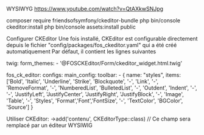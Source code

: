 WYSIWYG
https://www.youtube.com/watch?v=QtAXkwSNJpg

composer require friendsofsymfony/ckeditor-bundle
php bin/console ckeditor:install
php bin/console assets:install public


Configurer CKEditor
Une fois installé, CKEditor est configurable directement depuis le fichier "config/packages/fos_ckeditor.yaml" qui a été créé automatiquement Par défaut, il contient les lignes suivantes

twig:
    form_themes:
        - '@FOSCKEditor/Form/ckeditor_widget.html.twig'

fos_ck_editor:
    configs:
        main_config:
            toolbar:
                - { name: "styles", items: ['Bold', 'Italic', 'Underline', 'Strike', 'Blockquote', '-', 'Link', '-', 'RemoveFormat', '-', 'NumberedList', 'BulletedList', '-', 'Outdent', 'Indent', '-', '-', 'JustifyLeft', 'JustifyCenter', 'JustifyRight', 'JustifyBlock', '-', 'Image', 'Table', '-', 'Styles', 'Format','Font','FontSize', '-', 'TextColor', 'BGColor', 'Source'] }


Utiliser CKEditor:
->add('contenu', CKEditorType::class) // Ce champ sera remplacé par un éditeur WYSIWIG